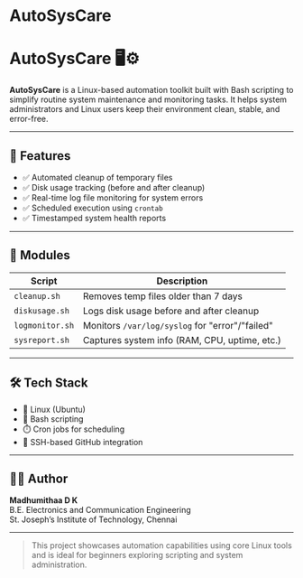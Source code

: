 # AutoSysCare
# AutoSysCare 🖥️⚙️

**AutoSysCare** is a Linux-based automation toolkit built with Bash scripting to simplify routine system maintenance and monitoring tasks. It helps system administrators and Linux users keep their environment clean, stable, and error-free.

---

## 🚀 Features

- ✅ Automated cleanup of temporary files  
- ✅ Disk usage tracking (before and after cleanup)  
- ✅ Real-time log file monitoring for system errors  
- ✅ Scheduled execution using `crontab`  
- ✅ Timestamped system health reports  

---

## 📁 Modules

| Script          | Description                                        |
|-----------------|----------------------------------------------------|
| `cleanup.sh`    | Removes temp files older than 7 days               |
| `diskusage.sh`  | Logs disk usage before and after cleanup           |
| `logmonitor.sh` | Monitors `/var/log/syslog` for "error"/"failed"   |
| `sysreport.sh`  | Captures system info (RAM, CPU, uptime, etc.)      |

---

## 🛠️ Tech Stack

- 🐧 Linux (Ubuntu)  
- 🐚 Bash scripting  
- ⏱️ Cron jobs for scheduling  
- 🔐 SSH-based GitHub integration  

---

## 👩‍💻 Author

**Madhumithaa D K**  
B.E. Electronics and Communication Engineering  
St. Joseph’s Institute of Technology, Chennai  

---

> This project showcases automation capabilities using core Linux tools and is ideal for beginners exploring scripting and system administration.
